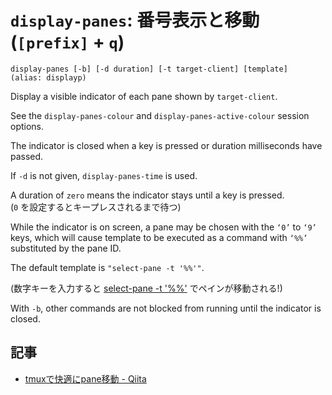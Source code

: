 # `display-panes`: 番号表示と移動 (`[prefix]` + `q`)

    display-panes [-b] [-d duration] [-t target-client] [template]
    (alias: displayp)

Display a visible indicator of each pane shown by `target-client`.  

See the `display-panes-colour` and `display-panes-active-colour` session options.  

The indicator is closed when a key is pressed or duration milliseconds have passed.  

If `-d` is not given, `display-panes-time` is used.  

A duration of `zero` means the indicator stays until a key is pressed.  
(`0` を設定するとキープレスされるまで待つ)

While the indicator is on screen, 
a pane may be chosen with the `‘0’` to `‘9’` keys, 
which will cause template to be executed as a command with `‘%%’` substituted by the pane ID.

The default template is `"select-pane -t '%%'"`.  

(数字キーを入力すると [select-pane -t '%%'](select-pane.md) でペインが移動される!)

With `-b`,
other commands are not blocked from running until the indicator is closed.

## 記事

- [tmuxで快適にpane移動 - Qiita](https://qiita.com/pocari/items/b1828c8aea8e3545cadd)
